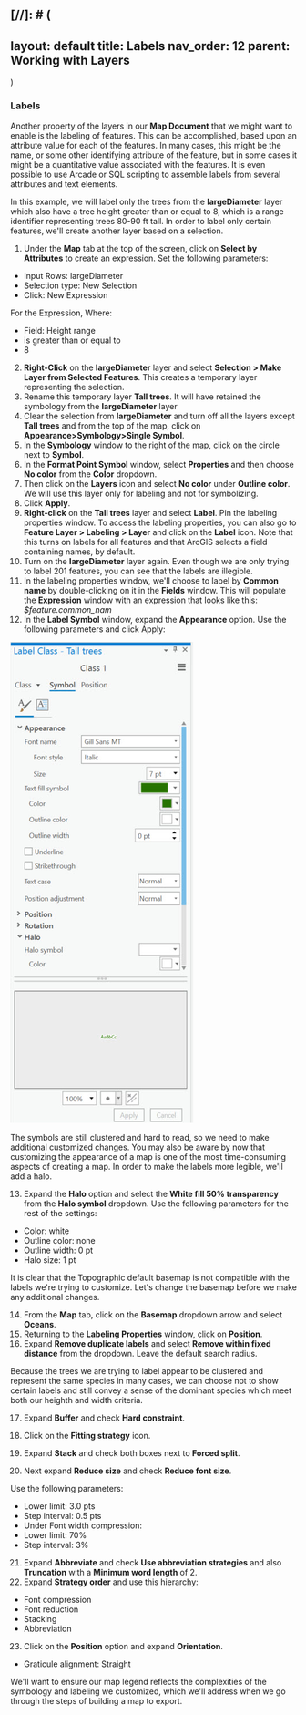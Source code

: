 [//]: # (
---
layout: default
title: Labels
nav_order: 12
parent: Working with Layers
---
)
### Labels
Another property of the layers in our **Map Document** that we might want to enable is the labeling of features.  This can be accomplished, based upon an attribute value for each of the features. In many cases, this might be the name, or some other identifying attribute of the feature, but in some cases it might be a quantitative value associated with the features. It is even possible to use Arcade or SQL scripting to assemble labels from several attributes and text elements.

In this example, we will label only the trees from the **largeDiameter** layer which also have a tree height greater than or equal to 8, which is a range identifier representing trees 80-90 ft tall. In order to label only certain features, we'll create another layer based on a selection.

1. Under the **Map** tab at the top of the screen, click on **Select by Attributes** to create an expression.
Set the following parameters:

-	Input Rows: largeDiameter
- Selection type: New Selection
- Click: New Expression

For the Expression, Where:

-	Field: Height range
- is greater than or equal to
- 8

2. **Right-Click** on the **largeDiameter** layer and select **Selection > Make Layer from Selected Features**.
This creates a temporary layer representing the selection.
3. Rename this temporary layer **Tall trees**.
It will have retained the symbology from the **largeDiameter** layer
4. Clear the selection from **largeDiameter** and turn off all the layers except **Tall trees** and from the top of the map, click on **Appearance>Symbology>Single Symbol**.
5. In the **Symbology** window to the right of the map, click on the circle next to **Symbol**.
6. In the **Format Point Symbol** window, select **Properties** and then choose **No color** from the **Color** dropdown.
7. Then click on the **Layers** icon and select **No color** under **Outline color**. We will use this layer only for labeling and not for symbolizing.
8. Click **Apply**.
9. **Right-click** on the **Tall trees** layer and select **Label**. Pin the labeling properties window. To access the labeling properties, you can also go to **Feature Layer > Labeling > Layer** and click on the **Label** icon. Note that this turns on labels for all features and that ArcGIS selects a field containing names, by default.
10. Turn on the **largeDiameter** layer again.
Even though we are only trying to label 201 features, you can see that the labels are illegible.
11. In the labeling properties window, we'll choose to label by **Common name** by double-clicking on it in the **Fields** window.
This will populate the **Expression** window with an expression that looks like this: *$feature.common_nam*
12. In the **Label Symbol** window, expand the **Appearance** option. Use the following parameters and click Apply:

![appearance1.jpg](../images/appearance1.jpg)

The symbols are still clustered and hard to read, so we need to make additional customized changes. You may also be aware by now that customizing the appearance of a map is one of the most time-consuming aspects of creating a map. In order to make the labels more legible, we'll add a halo.

13. Expand the **Halo** option and select the **White fill 50% transparency** from the **Halo symbol** dropdown.
Use the following parameters for the rest of the settings:

- Color: white
- Outline color: none
- Outline width: 0 pt
- Halo size: 1 pt

It is clear that the Topographic default basemap is not compatible with the labels we're trying to customize. Let's change the basemap before we make any additional changes.

14. From the **Map** tab, click on the **Basemap** dropdown arrow and select **Oceans**.
15. Returning to the **Labeling Properties** window, click on **Position**.
16. Expand **Remove duplicate labels** and select **Remove within fixed distance** from the dropdown. Leave the default search radius.

Because the trees we are trying to label appear to be clustered and represent the same species in many cases, we can choose not to show certain labels and still convey a sense of the dominant species which meet both our heighth and width criteria.

17. Expand **Buffer** and check **Hard constraint**.
18. Click on the **Fitting strategy** icon.
19. Expand **Stack** and check both boxes next to **Forced split**.

20. Next expand **Reduce size** and check **Reduce font size**.

Use the following parameters:

- Lower limit: 3.0 pts
- Step interval: 0.5 pts
- Under Font width compression:
- Lower limit: 70%
- Step interval: 3%

21. Expand **Abbreviate** and check **Use abbreviation strategies** and also **Truncation** with a **Minimum word length** of 2.
22. Expand **Strategy order** and use this hierarchy:

- Font compression
- Font reduction
- Stacking
- Abbreviation

23. Click on the **Position** option and expand **Orientation**.

- Graticule alignment: Straight

We'll want to ensure our map legend reflects the complexities of the symbology and labeling we customized, which we'll address when we go through the steps of building a map to export.
